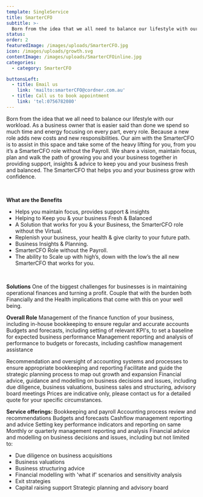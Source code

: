 ```yaml
---
template: SingleService
title: SmarterCFO
subtitle: >-
  Born from the idea that we all need to balance our lifestyle with our workload.
status:
order: 2
featuredImage: /images/uploads/SmarterCFO.jpg
icon: /images/uploads/growth.svg
contentImage: /images/uploads/SmarterCFOinline.jpg
categories:
  - category: SmarterCFO

buttonsLeft:
  - title: Email us
    link: 'mailto:smarterCFO@cordner.com.au'
  - title: Call us to book appointment
    link: 'tel:0756782080'
---
```


Born from the idea that we all need to balance our lifestyle with our workload. As a business
owner that is easier said than done we spend so much time and energy focusing on every part,
every role. Because a new role adds new costs and new responsibilities. Our aim with the
SmarterCFO is to assist in this space and take some of the heavy lifting for you, from you it’s a
SmarterCFO role without the Payroll.
We share a vision, maintain focus, plan and walk the path of growing you and your business
together in providing support, insights &amp; advice to keep you and your business fresh and
balanced.
The SmarterCFO that helps you and your business grow with confidence.

<br />

**What are the Benefits**

- Helps you maintain focus, provides support &amp; insights
- Helping to Keep you &amp; your business Fresh &amp; Balanced
- A Solution that works for you &amp; your Business, the SmarterCFO role without the Virtual.
- Replenish your business, your health &amp; give clarity to your future path.
- Business Insights &amp; Planning.
- SmarterCFO Role without the Payroll.
- The ability to Scale up with high’s, down with the low’s the all new SmarterCFO that works for you.

<br />

**Solutions**
One of the biggest challenges for businesses is in maintaining operational finances and turning
a profit. Couple that with the burden both Financially and the Health implications that come with
this on your well being.
<br />

**Overall Role**
Management of the finance function of your business, including in-house bookkeeping to ensure
regular and accurate accounts
Budgets and forecasts, including setting of relevant KPI's, to set a baseline for expected
business performance
Management reporting and analysis of performance to budgets or forecasts, including cashflow
management assistance

Recommendation and oversight of accounting systems and processes to ensure appropriate
bookkeeping and reporting
Facilitate and guide the strategic planning process to map out growth and expansion
Financial advice, guidance and modelling on business decisions and issues, including due
diligence, business valuations, business sales and structuring, advisory board meetings
Prices are indicative only, please contact us for a detailed quote for your specific
circumstances.
<br />

**Service offerings:**
Bookkeeping and payroll
Accounting process review and recommendations
Budgets and forecasts
Cashflow management reporting and advice
Setting key performance indicators and reporting on same
Monthly or quarterly management reporting and analysis
Financial advice and modelling on business decisions and issues, including but not limited to:

- Due diligence on business acquisitions
- Business valuations
- Business structuring advice
- Financial modelling with 'what if' scenarios and sensitivity analysis
- Exit strategies
- Capital raising support
  Strategic planning and advisory board

